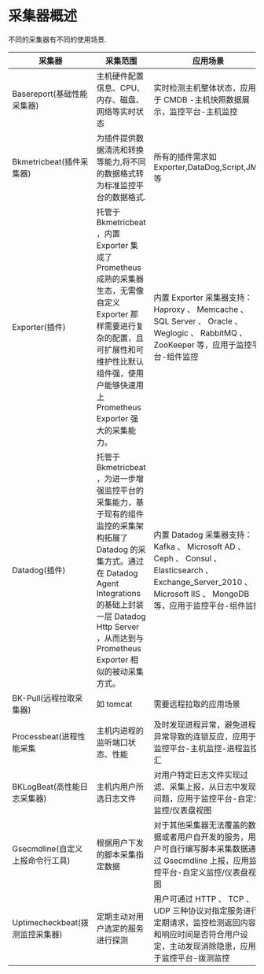 # 采集器概述

不同的采集器有不同的使用场景.

| 采集器 | 采集范围 | 应用场景 |
| ----- | -------- | -------------- |
| Basereport(基础性能采集器) | 主机硬件配置信息、CPU、内存、磁盘、网络等实时状态 | 实时检测主机整体状态，应用于 CMDB -主机快照数据展示，监控平台-主机监控 |
| Bkmetricbeat(插件采集器) | 为插件提供数据清洗和转换等能力,将不同的数据格式转为标准监控平台的数据格式. | 所有的插件需求如Exporter,DataDog,Script,JMX等 |
| Exporter(插件) | 托管于 Bkmetricbeat ，内置 Exporter 集成了 Prometheus 成熟的采集器生态，无需像自定义 Exporter 那样需要进行复杂的配置，且可扩展性和可维护性比默认组件强，使用户能够快速用上 Prometheus Exporter 强大的采集能力。| 内置 Exporter 采集器支持：Haproxy 、 Memcache 、 SQL Server 、 Oracle 、 Weglogic 、 RabbitMQ  、 ZooKeeper 等，应用于监控平台-组件监控 |
| Datadog(插件) | 托管于 Bkmetricbeat ，为进一步增强监控平台的采集能力，基于现有的组件监控的采集架构拓展了 Datadog 的采集方式。通过在 Datadog Agent Integrations 的基础上封装一层 Datadog Http Server ，从而达到与 Prometheus Exporter 相似的被动采集方式。 | 内置 Datadog 采集器支持：Kafka 、 Microsoft AD 、 Ceph 、 Consul 、 Elasticsearch 、 Exchange_Server_2010 、 Microsoft IIS 、 MongoDB 等，应用于监控平台-组件监控 |
| BK-Pull(远程拉取采集器) | 如 tomcat | 需要远程拉取的应用场景 |
| Processbeat(进程性能采集 | 主机内进程的监听端口状态、性能 | 及时发现进程异常，避免进程异常导致的连锁反应，应用于监控平台-主机监控-进程监控汇  |
| BKLogBeat(高性能日志采集器) | 主机内用户所选日志文件  | 对用户特定日志文件实现过滤、采集上报，从日志中发现问题，应用于监控平台-自定义监控/仪表盘视图 |
| Gsecmdline(自定义上报命令行工具) | 根据用户下发的脚本采集指定数据 | 对于其他采集器无法覆盖的数据或者用户自开发的服务，用户可自行编写脚本采集数据通过 Gsecmdline 上报，应用监控平台-自定义监控/仪表盘视图 |
| Uptimecheckbeat(拨测监控采集器) | 定期主动对用户选定的服务进行探测 | 用户可通过 HTTP 、 TCP 、 UDP 三种协议对指定服务进行定期请求，监控检测返回内容和响应时间是否符合用户设定，主动发现消除隐患，应用于监控平台-拨测监控 |
